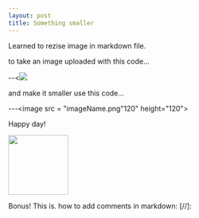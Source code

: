 ```yaml
---
layout: post
title: Something smaller
---
```


Learned to rezise image in markdown file. 

to take an image uploaded with this code...

--<![](imageName/fileExtn)


and make it smaller use this code...

---<image src = "imageName.png"120" height="120">

Happy day! 

<image src = "/images/smile.png" width="120" height="120">
  
  Bonus! This is. how to add comments in markdown: [//]:
